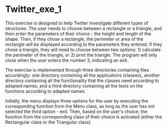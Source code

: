 # Twitter_exe_1
This exercise is designed to help Twitter investigate different types of structures. The user needs to choose between a rectangle or a triangle, and then enter the parameters of their choice - the height and length of the shape. Then, if they chose a rectangle, the perimeter or area of the rectangle will be displayed according to the parameters they entered. If they chose a triangle, they will need to choose between two options: 1) calculate the perimeter of the triangle, or 2) print the triangle. The program will only close when the user enters the number 3, indicating an exit.

The exercise is implemented through three directories containing files accordingly: one directory containing all the applications (classes), another directory containing all the functionality that the classes need according to adapted names, and a third directory containing all the tests on the functions according to adapted names.

Initially, the menu displays three options for the user by executing the corresponding function from the Menu class, as long as the user has not selected the third option - exit. Then, based on the user's choice, the function from the corresponding class of their choice is activated (either the Rectangular class or the Triangular class).

